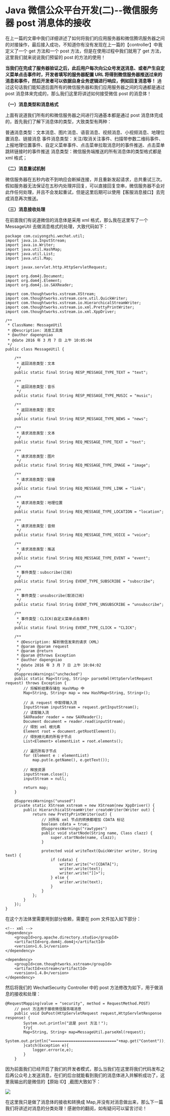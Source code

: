 # Java 微信公众平台开发(二)--微信服务器 post 消息体的接收

在上一篇的文章中我们详细讲述了如何将我们的应用服务器和微信腾讯服务器之间的对接操作，最后接入成功，不知道你有没有发现在上一篇的【controller】中我定义了一个 get 方法和一个 post 方法，但是在使用过程中我们就用了 get 方法，这里我们就来说说我们预留的 post 的方法的使用！

**当我们在完成了服务器验证之后，此后用户每次向公众号发送消息、或者产生自定义菜单点击事件时，开发者填写的服务器配置 URL 将得到微信服务器推送过来的消息和事件，然后开发者可以依据自身业务逻辑进行响应，例如回复消息等！** 通过这句话我们能知道后面所有的微信服务器和我们应用服务器之间的沟通都是通过 post 消息体来完成的，那么我们这里将讲述如何接受微信 post 的消息体！

**（一）消息类型和消息格式**

上面有说道我们所有的和微信服务器之间进行沟通基本都是通过 post 消息体完成的，首先我们了解下消息体的类型，大致类型有两种：

普通消息类型：文本消息、图片消息、语音消息、视频消息、小视频消息、地理位置消息、链接消息
事件消息类型：关注/取消关注事件、扫描带参数二维码事件、上报地理位置事件、自定义菜单事件、点击菜单拉取消息时的事件推送、点击菜单跳转链接时的事件推送
消息类型：微信服务端推送的所有消息体的类型格式都是 xml 格式；

**（二）消息重试机制**

微信服务器在五秒内收不到响应会断掉连接，并且重新发起请求，总共重试三次。假如服务器无法保证在五秒内处理并回复，可以直接回复空串，微信服务器不会对此作任何处理，并且不会发起重试，但是这里后期可以使用【客服消息接口】去完成消息再次推送。

**（三）消息接收处理**

在前面我们有说道微信的消息体是采用 xml 格式，那么我在这里写了一个 MessageUtil 去做消息格式的处理，大致代码如下：
```
package com.cuiyongzhi.wechat.util;
import java.io.InputStream;
import java.io.Writer;
import java.util.HashMap;
import java.util.List;
import java.util.Map;
 
import javax.servlet.http.HttpServletRequest;
 
import org.dom4j.Document;
import org.dom4j.Element;
import org.dom4j.io.SAXReader;
 
import com.thoughtworks.xstream.XStream;
import com.thoughtworks.xstream.core.util.QuickWriter;
import com.thoughtworks.xstream.io.HierarchicalStreamWriter;
import com.thoughtworks.xstream.io.xml.PrettyPrintWriter;
import com.thoughtworks.xstream.io.xml.XppDriver;
   
/**
 * ClassName: MessageUtil
 * @Description: 消息工具类
 * @author dapengniao
 * @date 2016 年 3 月 7 日 上午 10:05:04
 */
public class MessageUtil {  
   
    /** 
     * 返回消息类型：文本 
     */  
    public static final String RESP_MESSAGE_TYPE_TEXT = "text";  
   
    /** 
     * 返回消息类型：音乐 
     */  
    public static final String RESP_MESSAGE_TYPE_MUSIC = "music";  
   
    /** 
     * 返回消息类型：图文 
     */  
    public static final String RESP_MESSAGE_TYPE_NEWS = "news";  
   
    /** 
     * 请求消息类型：文本 
     */  
    public static final String REQ_MESSAGE_TYPE_TEXT = "text";  
   
    /** 
     * 请求消息类型：图片 
     */  
    public static final String REQ_MESSAGE_TYPE_IMAGE = "image";  
   
    /** 
     * 请求消息类型：链接 
     */  
    public static final String REQ_MESSAGE_TYPE_LINK = "link";  
   
    /** 
     * 请求消息类型：地理位置 
     */  
    public static final String REQ_MESSAGE_TYPE_LOCATION = "location";  
   
    /** 
     * 请求消息类型：音频 
     */  
    public static final String REQ_MESSAGE_TYPE_VOICE = "voice";  
   
    /** 
     * 请求消息类型：推送 
     */  
    public static final String REQ_MESSAGE_TYPE_EVENT = "event";  
   
    /** 
     * 事件类型：subscribe(订阅) 
     */  
    public static final String EVENT_TYPE_SUBSCRIBE = "subscribe";  
   
    /** 
     * 事件类型：unsubscribe(取消订阅) 
     */  
    public static final String EVENT_TYPE_UNSUBSCRIBE = "unsubscribe";  
   
    /** 
     * 事件类型：CLICK(自定义菜单点击事件) 
     */  
    public static final String EVENT_TYPE_CLICK = "CLICK";  
   
    /**
     * @Description: 解析微信发来的请求（XML） 
     * @param @param request
     * @param @return
     * @param @throws Exception   
     * @author dapengniao
     * @date 2016 年 3 月 7 日 上午 10:04:02
     */
    @SuppressWarnings("unchecked")
    public static Map<String, String> parseXml(HttpServletRequest request) throws Exception {  
        // 将解析结果存储在 HashMap 中   
        Map<String, String> map = new HashMap<String, String>();  
   
        // 从 request 中取得输入流   
        InputStream inputStream = request.getInputStream();  
        // 读取输入流   
        SAXReader reader = new SAXReader();  
        Document document = reader.read(inputStream);  
        // 得到 xml 根元素   
        Element root = document.getRootElement();  
        // 得到根元素的所有子节点   
        List<Element> elementList = root.elements();  
   
        // 遍历所有子节点   
        for (Element e : elementList)  
            map.put(e.getName(), e.getText());  
   
        // 释放资源   
        inputStream.close();  
        inputStream = null;  
   
        return map;  
    }  
   
    @SuppressWarnings("unused")
    private static XStream xstream = new XStream(new XppDriver() {  
        public HierarchicalStreamWriter createWriter(Writer out) {  
            return new PrettyPrintWriter(out) {  
                // 对所有 xml 节点的转换都增加 CDATA 标记   
                boolean cdata = true;  
                @SuppressWarnings("rawtypes")
                public void startNode(String name, Class clazz) {  
                    super.startNode(name, clazz);  
                }  
   
                protected void writeText(QuickWriter writer, String text) {  
                    if (cdata) {  
                        writer.write("<![CDATA[");  
                        writer.write(text);  
                        writer.write("]]>");  
                    } else {  
                        writer.write(text);  
                    }  
                }  
            };  
        }  
    });  
}
```

在这个方法体里需要用到部分依赖，需要在 pom 文件加入如下部分：

```
<!-- xml -->
<dependency>
    <groupId>org.apache.directory.studio</groupId>
    <artifactId>org.dom4j.dom4j</artifactId>
    <version>1.6.1</version>
</dependency>
 
<dependency>
    <groupId>com.thoughtworks.xstream</groupId>
    <artifactId>xstream</artifactId>
    <version>1.4.8</version>
</dependency>

```

然后将我们的 WechatSecurity Controller 中的 post 方法修改为如下，用于做消息的接收和处理：

```
@RequestMapping(value = "security", method = RequestMethod.POST)
    // post 方法用于接收微信服务端消息
    public void DoPost(HttpServletRequest request,HttpServletResponse response) {
        System.out.println("这是 post 方法！");
        try{
        Map<String, String> map=MessageUtil.parseXml(request);
        System.out.println("============================="+map.get("Content"));
        }catch(Exception e){
            logger.error(e,e);
        }
    }
```

因为前面我们已经开启了我们的开发者模式，那么当我们在这里将我们代码发布之后再公众号上发送消息，在们的后台就能看到我们的消息体进入并解析成功了，这里我输出的是微信的【原始 ID】,截图大致如下：

![](images/19.png)

在这里我只是做了消息体的接收和转换成 Map,并没有对消息做出来，那么下一篇我们将讲述对消息的分类处理！感谢你的翻阅，如有疑问可以留言讨论！